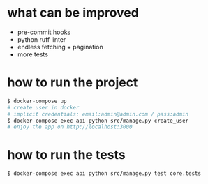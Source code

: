 # what can be improved

- pre-commit hooks
- python ruff linter
- endless fetching + pagination
- more tests

# how to run the project

```bash
$ docker-compose up
# create user in docker
# implicit credentials: email:admin@admin.com / pass:admin
$ docker-compose exec api python src/manage.py create_user
# enjoy the app on http://localhost:3000 
```

# how to run the tests

```bash
$ docker-compose exec api python src/manage.py test core.tests
```